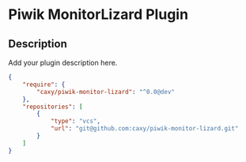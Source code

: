 # Piwik MonitorLizard Plugin

## Description

Add your plugin description here.

```json
{
    "require": {
        "caxy/piwik-monitor-lizard": "^0.0@dev"
    },
    "repositories": [
        {
            "type": "vcs",
            "url": "git@github.com:caxy/piwik-monitor-lizard.git"
        }
    ]
}
```